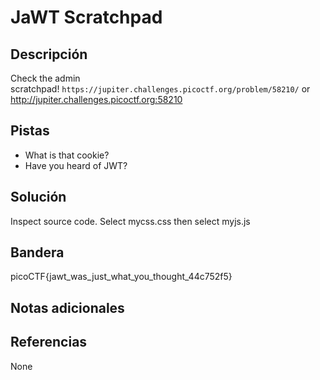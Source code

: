 # JaWT Scratchpad
## Descripción
Check the admin scratchpad! `https://jupiter.challenges.picoctf.org/problem/58210/` or http://jupiter.challenges.picoctf.org:58210

## Pistas
- What is that cookie?
- Have you heard of JWT?
## Solución
Inspect source code.
Select mycss.css
then select myjs.js

## Bandera
picoCTF{jawt_was_just_what_you_thought_44c752f5}

## Notas adicionales

## Referencias
None
